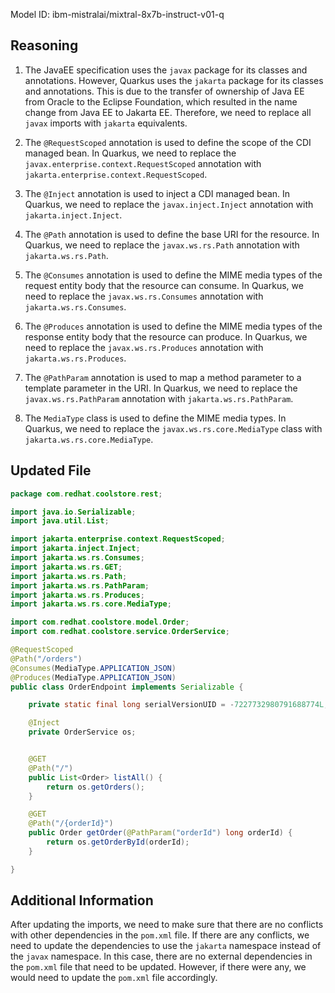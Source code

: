 Model ID: ibm-mistralai/mixtral-8x7b-instruct-v01-q

## Reasoning

1. The JavaEE specification uses the `javax` package for its classes and annotations. However, Quarkus uses the `jakarta` package for its classes and annotations. This is due to the transfer of ownership of Java EE from Oracle to the Eclipse Foundation, which resulted in the name change from Java EE to Jakarta EE. Therefore, we need to replace all `javax` imports with `jakarta` equivalents.

2. The `@RequestScoped` annotation is used to define the scope of the CDI managed bean. In Quarkus, we need to replace the `javax.enterprise.context.RequestScoped` annotation with `jakarta.enterprise.context.RequestScoped`.

3. The `@Inject` annotation is used to inject a CDI managed bean. In Quarkus, we need to replace the `javax.inject.Inject` annotation with `jakarta.inject.Inject`.

4. The `@Path` annotation is used to define the base URI for the resource. In Quarkus, we need to replace the `javax.ws.rs.Path` annotation with `jakarta.ws.rs.Path`.

5. The `@Consumes` annotation is used to define the MIME media types of the request entity body that the resource can consume. In Quarkus, we need to replace the `javax.ws.rs.Consumes` annotation with `jakarta.ws.rs.Consumes`.

6. The `@Produces` annotation is used to define the MIME media types of the response entity body that the resource can produce. In Quarkus, we need to replace the `javax.ws.rs.Produces` annotation with `jakarta.ws.rs.Produces`.

7. The `@PathParam` annotation is used to map a method parameter to a template parameter in the URI. In Quarkus, we need to replace the `javax.ws.rs.PathParam` annotation with `jakarta.ws.rs.PathParam`.

8. The `MediaType` class is used to define the MIME media types. In Quarkus, we need to replace the `javax.ws.rs.core.MediaType` class with `jakarta.ws.rs.core.MediaType`.

## Updated File

```java
package com.redhat.coolstore.rest;

import java.io.Serializable;
import java.util.List;

import jakarta.enterprise.context.RequestScoped;
import jakarta.inject.Inject;
import jakarta.ws.rs.Consumes;
import jakarta.ws.rs.GET;
import jakarta.ws.rs.Path;
import jakarta.ws.rs.PathParam;
import jakarta.ws.rs.Produces;
import jakarta.ws.rs.core.MediaType;

import com.redhat.coolstore.model.Order;
import com.redhat.coolstore.service.OrderService;

@RequestScoped
@Path("/orders")
@Consumes(MediaType.APPLICATION_JSON)
@Produces(MediaType.APPLICATION_JSON)
public class OrderEndpoint implements Serializable {

    private static final long serialVersionUID = -7227732980791688774L;

    @Inject
    private OrderService os;


    @GET
    @Path("/")
    public List<Order> listAll() {
        return os.getOrders();
    }

    @GET
    @Path("/{orderId}")
    public Order getOrder(@PathParam("orderId") long orderId) {
        return os.getOrderById(orderId);
    }

}
```

## Additional Information

After updating the imports, we need to make sure that there are no conflicts with other dependencies in the `pom.xml` file. If there are any conflicts, we need to update the dependencies to use the `jakarta` namespace instead of the `javax` namespace. In this case, there are no external dependencies in the `pom.xml` file that need to be updated. However, if there were any, we would need to update the `pom.xml` file accordingly.
